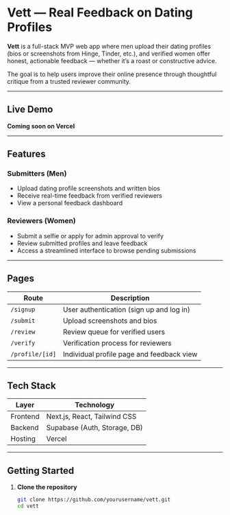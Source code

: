 # Vett — Real Feedback on Dating Profiles

**Vett** is a full-stack MVP web app where men upload their dating profiles (bios or screenshots from Hinge, Tinder, etc.), and verified women offer honest, actionable feedback — whether it’s a roast or constructive advice.

The goal is to help users improve their online presence through thoughtful critique from a trusted reviewer community.

---

## Live Demo

**Coming soon on Vercel**

---

## Features

### Submitters (Men)
- Upload dating profile screenshots and written bios
- Receive real-time feedback from verified reviewers
- View a personal feedback dashboard

### Reviewers (Women)
- Submit a selfie or apply for admin approval to verify
- Review submitted profiles and leave feedback
- Access a streamlined interface to browse pending submissions

---

## Pages

| Route           | Description                                |
|----------------|--------------------------------------------|
| `/signup`       | User authentication (sign up and log in)  |
| `/submit`       | Upload screenshots and bios                |
| `/review`       | Review queue for verified users            |
| `/verify`       | Verification process for reviewers         |
| `/profile/[id]` | Individual profile page and feedback view  |

---

## Tech Stack

| Layer     | Technology                       |
|-----------|----------------------------------|
| Frontend  | Next.js, React, Tailwind CSS     |
| Backend   | Supabase (Auth, Storage, DB)     |
| Hosting   | Vercel                           |

---

## Getting Started

1. **Clone the repository**
   ```bash
   git clone https://github.com/yourusername/vett.git
   cd vett
